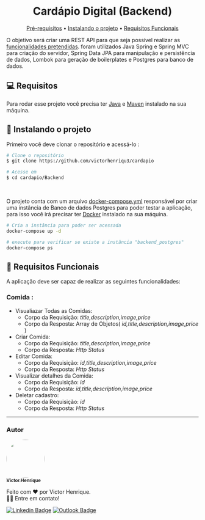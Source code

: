 <h1 align="center">Cardápio Digital (Backend)</h1>
<p align="center">
  <a href="#pre-requisites">Pré-requisitos</a> •
  <a href="#how-to-use">Instalando o projeto</a> •
  <a href="#functional-requirements">Requisitos Funcionais</a>
</p>

O objetivo será criar uma REST API para que seja possível realizar as [funcionalidades pretendidas](#functional-requirements). foram utilizados Java Spring e Spring MVC para criação do servidor, Spring Data JPA para manipulação e persistência de dados, Lombok para geração de boilerplates e Postgres para banco de dados.

<h2 id="pre-requisites">💻 Requisitos</h2>

Para rodar esse projeto você precisa ter [Java](https://openjdk.org/) e [Maven](https://maven.apache.org/) instalado na sua máquina.

<h2 id="how-to-use"> 🚀 Instalando o projeto</h2>

Primeiro você deve clonar o repositório e acessá-lo :

```bash
# Clone o repositório
$ git clone https://github.com/victorhenriqu3/cardapio

# Acesse em
$ cd cardapio/Backend
```

<br>

O projeto conta com um arquivo [docker-compose.yml](./docker-compose.yml) responsável por criar uma instância de Banco de dados Postgres para poder testar a aplicação, para isso você irá precisar ter [Docker](https://www.docker.com/products/docker-desktop/) instalado na sua máquina.

```bash
# Cria a instância para poder ser acessada
docker-compose up -d

# execute para verificar se existe a instância "backend_postgres"
docker-compose ps
```

<h2 id="functional-requirements"> 📝 Requisitos Funcionais</h2>

A aplicação deve ser capaz de realizar as seguintes funcionalidades:

<h3>Comida :</h3>
  <ul>
    <li>
    Visualiazar Todas as Comidas:
    <ul>
        <li>
        Corpo da Requisição: <em>title,description,image,price</em>
        </li>
        <li>
        Corpo da Resposta: Array de Objetos( <em>id,title,description,image,price</em> )
        </li>
      </ul>
    </li>
    <li>
    Criar Comida:
      <ul>
        <li>
        Corpo da Requisição: <em>title,description,image,price</em>
        </li>
        <li>
        Corpo da Resposta: <em>Http Status</em>
        </li>
      </ul>
    </li>
    <li>
    Editar Comida:
      <ul>
        <li>Corpo da Requisição: <em>id,title,description,image,price</em></li>
        <li>Corpo da Resposta: <em>Http Status</em></li>
      </ul>
    </li>  
    <li>
    Visualizar detalhes da Comida:
      <ul>
        <li>Corpo da Requisição: <em>id</em></li>
        <li>Corpo da Resposta: <em>id,title,description,image,price</em></li>
      </ul>    
    </li>
    <li>Deletar cadastro:
      <ul>
        <li>Corpo da Requisição: <em>id</em></li>
        <li>Corpo da Resposta: <em>Http Status</em></li>
      </ul>
    </li>
  </ul>

<hr>
<h3>Autor</h3>

<a href="https://www.linkedin.com/in/victorhenriqu3/">
 <img style="border-radius: 50%;" src="https://avatars.githubusercontent.com/u/43153097?v=4" width="100px;" alt=""/>
 <br />
 <sub><b>Victor Henrique</b></sub></a> <a href="mailto:victorhenriqu3@outlook.com" title="Email"></a>

Feito com ❤️ por Victor Henrique.
<br/>👋🏽 Entre em contato!

[![Linkedin Badge](https://img.shields.io/badge/-Victor%20Henrique-blue?style=flat-square&logo=Linkedin&logoColor=white&link=https://www.linkedin.com/in/victorhenriqu3/)](https://www.linkedin.com/in/victorhenriqu3/)
[![Outlook Badge](https://img.shields.io/badge/-victorhenriqu3@outlook.com-blue?style=flat-square&logo=microsoft-outlook&logoColor=white&link=mailto:victorhenriqu3@outlook.com)](mailto:victorhenriqu3@outlook.com)
